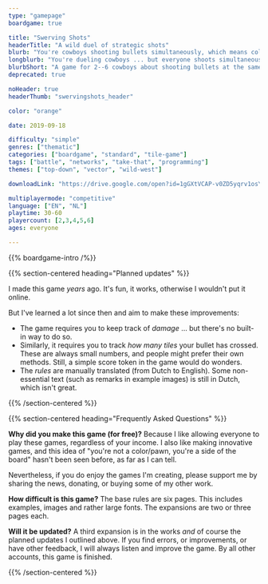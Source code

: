```yaml
---
type: "gamepage"
boardgame: true

title: "Swerving Shots"
headerTitle: "A wild duel of strategic shots"
blurb: "You're cowboys shooting bullets simultaneously, which means collisions might occur, which means you might just shoot yourself."
longblurb: "You're dueling cowboys ... but everyone shoots simultaneously and their bullets must follow the paths you created.<br/><br/>Collisions might occur. And that means you might just shoot yourself."
blurbShort: "A game for 2--6 cowboys about shooting bullets at the same time ... with all the (un)expected consequences. Now including two expansions!"
deprecated: true

noHeader: true
headerThumb: "swervingshots_header" 

color: "orange"

date: 2019-09-18

difficulty: "simple"
genres: ["thematic"]
categories: ["boardgame", "standard", "tile-game"]
tags: ["battle", "networks", "take-that", "programming"]
themes: ["top-down", "vector", "wild-west"]

downloadLink: "https://drive.google.com/open?id=1gGXtVCAP-v0ZD5yqrv1osYf0QE9SK4WB"

multiplayermode: "competitive"
language: ["EN", "NL"]
playtime: 30-60
playercount: [2,3,4,5,6]
ages: everyone

---
```


{{% boardgame-intro /%}}

{{% section-centered heading="Planned updates" %}}

I made this game _years_ ago. It's fun, it works, otherwise I wouldn't put it online.

But I've learned a lot since then and aim to make these improvements:
- The game requires you to keep track of _damage_ ... but there's no built-in way to do so.
- Similarly, it requires you to track _how many tiles_ your bullet has crossed. These are always small numbers, and people might prefer their own methods. Still, a simple score token in the game would do wonders.
- The _rules_ are manually translated (from Dutch to English). Some non-essential text (such as remarks in example images) is still in Dutch, which isn't great.

{{% /section-centered %}}

{{% section-centered heading="Frequently Asked Questions" %}}

**Why did you make this game (for free)?** Because I like allowing everyone to play these games, regardless of your income. I also like making innovative games, and this idea of "you're not a color/pawn, you're a side of the board" hasn't been seen before, as far as I can tell.

Nevertheless, if you do enjoy the games I'm creating, please support me by sharing the news, donating, or buying some of my other work.

**How difficult is this game?** The base rules are six pages. This includes examples, images and rather large fonts. The expansions are two or three pages each.

**Will it be updated?** A third expansion is in the works _and_ of course the planned updates I outlined above. If you find errors, or improvements, or have other feedback, I will always listen and improve the game. By all other accounts, this game is finished.	

{{% /section-centered %}}